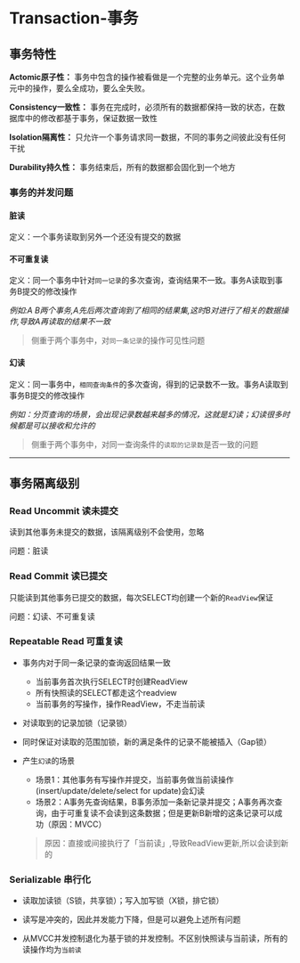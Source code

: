 # Transaction-事务

## 事务特性

**Actomic原子性：** 事务中包含的操作被看做是一个完整的业务单元。这个业务单元中的操作，要么全成功，要么全失败。

**Consistency一致性：** 事务在完成时，必须所有的数据都保持一致的状态，在数据库中的修改都基于事务，保证数据一致性

**Isolation隔离性：** 只允许一个事务请求同一数据，不同的事务之间彼此没有任何干扰

**Durability持久性：** 事务结束后，所有的数据都会固化到一个地方

### 事务的并发问题

<!-- tabs:start -->

#### **脏读**

定义：一个事务读取到另外一个还没有提交的数据

#### **不可重复读**

定义：同一个事务中针对`同一记录`的多次查询，查询结果不一致。事务A读取到事务B提交的修改操作

_例如:A B两个事务,A先后两次查询到了相同的结果集,这时B对进行了相关的数据操作,导致A再读取的结果不一致_

> 侧重于两个事务中，对`同一条记录`的操作可见性问题

#### **幻读**

定义：同一事务中，`相同查询条件`的多次查询，得到的记录数不一致。事务A读取到事务B提交的修改操作

_例如：分页查询的场景，会出现记录数越来越多的情况，这就是幻读；幻读很多时候都是可以接收和允许的_

> 侧重于两个事务中，对同一查询条件的`读取的记录数`是否一致的问题

<!-- tabs:end -->

----

## 事务隔离级别

### Read Uncommit 读未提交

读到其他事务未提交的数据，该隔离级别不会使用，忽略

问题：脏读

### Read Commit 读已提交

只能读到其他事务已提交的数据，每次SELECT均创建一个新的`ReadView`保证

问题：幻读、不可重复读

### Repeatable Read 可重复读

- 事务内对于同一条记录的查询返回结果一致

    - 当前事务首次执行SELECT时创建ReadView
    - 所有快照读的SELECT都走这个readview
    - 当前事务的写操作，操作ReadView，不走当前读

- 对读取到的记录加锁（记录锁）

- 同时保证对读取的范围加锁，新的满足条件的记录不能被插入（Gap锁）

- 产生`幻读`的场景

    - 场景1：其他事务有写操作并提交，当前事务做当前读操作(insert/update/delete/select for update)会幻读
    - 场景2：A事务先查询结果，B事务添加一条新记录并提交；A事务再次查询，由于可重复读不会读到这条数据；但是更新B新增的这条记录可以成功（原因：MVCC）
    > 原因：直接或间接执行了「当前读」,导致ReadView更新,所以会读到新的

### Serializable 串行化

- 读取加读锁（S锁，共享锁）；写入加写锁（X锁，排它锁）

- 读写是冲突的，因此并发能力下降，但是可以避免上述所有问题

- 从MVCC并发控制退化为基于锁的并发控制。不区别快照读与当前读，所有的读操作均为`当前读`
